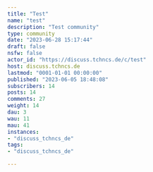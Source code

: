 ```yaml
---
title: "Test" 
name: "test"
description: "Test community"
type: community
date: "2023-06-28 15:17:44"
draft: false
nsfw: false
actor_id: "https://discuss.tchncs.de/c/test"
host: discuss.tchncs.de
lastmod: "0001-01-01 00:00:00"
published: "2023-06-05 18:48:08"
subscribers: 14
posts: 14
comments: 27
weight: 14
dau: 3
wau: 11
mau: 41
instances:
- "discuss_tchncs_de"
tags: 
- "discuss_tchncs_de"

---
```

